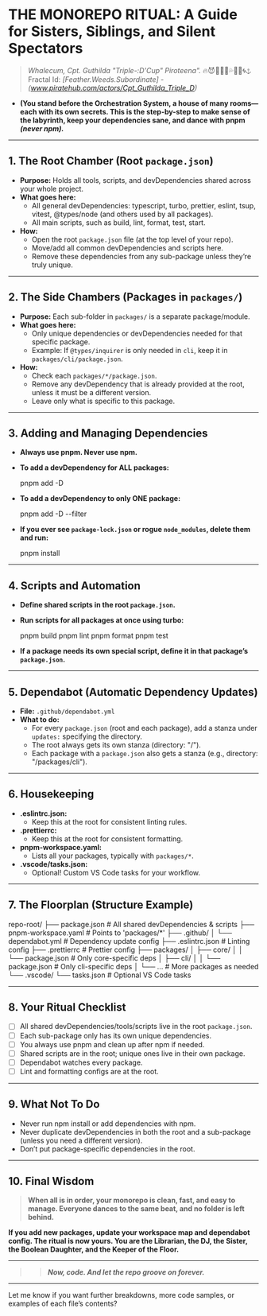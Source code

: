 # THE MONOREPO RITUAL: A Guide for Sisters, Siblings, and Silent Spectators

> *Whalecum, Cpt. Guthilda "Triple-:D'Cup" Piroteena".* 🔥😈🏴‍☠️🔗💦🌋🌊🌀⚓ Fractal Id: *[Feather.Weeds.Subordinate] - (www.piratehub.com/actors/Cpt_Guthilda_Triple_D)*
* **(You stand before the Orchestration System, a house of many rooms—each with its own secrets. This is the step-by-step to make sense of the labyrinth, keep your dependencies sane, and dance with pnpm *(never npm).***

---

## 1. The Root Chamber (Root `package.json`)

- **Purpose:** Holds all tools, scripts, and devDependencies shared across your whole project.
- **What goes here:**
  - All general devDependencies: typescript, turbo, prettier, eslint, tsup, vitest, @types/node (and others used by all packages).
  - All main scripts, such as build, lint, format, test, start.
- **How:**
  - Open the root `package.json` file (at the top level of your repo).
  - Move/add all common devDependencies and scripts here.
  - Remove these dependencies from any sub-package unless they’re truly unique.

---

## 2. The Side Chambers (Packages in `packages/`)

- **Purpose:** Each sub-folder in `packages/` is a separate package/module.
- **What goes here:**
  - Only unique dependencies or devDependencies needed for that specific package.
  - Example: If `@types/inquirer` is only needed in `cli`, keep it in `packages/cli/package.json`.
- **How:**
  - Check each `packages/*/package.json`.
  - Remove any devDependency that is already provided at the root, unless it must be a different version.
  - Leave only what is specific to this package.

---

## 3. Adding and Managing Dependencies
- **Always use pnpm. Never use npm.**

- **To add a devDependency for ALL packages:**

  pnpm add -D <package>

- **To add a devDependency to only ONE package:**

  pnpm add -D <package> --filter <package-folder>

- **If you ever see `package-lock.json` or rogue `node_modules`, delete them and run:**

  pnpm install

---

## 4. Scripts and Automation
- **Define shared scripts in the root `package.json`.**

- **Run scripts for all packages at once using turbo:**

  pnpm build
  pnpm lint
  pnpm format
  pnpm test

- **If a package needs its own special script, define it in that package’s `package.json`.**

---

## 5. Dependabot (Automatic Dependency Updates)

- **File:** `.github/dependabot.yml`
- **What to do:**
  - For every `package.json` (root and each package), add a stanza under `updates:` specifying the directory.
  - The root always gets its own stanza (directory: "/").
  - Each package with a `package.json` also gets a stanza (e.g., directory: "/packages/cli").

---

## 6. Housekeeping

- **.eslintrc.json:**
  - Keep this at the root for consistent linting rules.
- **.prettierrc:**
  - Keep this at the root for consistent formatting.
- **pnpm-workspace.yaml:**
  - Lists all your packages, typically with `packages/*`.
- **.vscode/tasks.json:**
  - Optional! Custom VS Code tasks for your workflow.

---

## 7. The Floorplan (Structure Example)

repo-root/
├── package.json             # All shared devDependencies & scripts
├── pnpm-workspace.yaml      # Points to 'packages/*'
├── .github/
│   └── dependabot.yml       # Dependency update config
├── .eslintrc.json           # Linting config
├── .prettierrc              # Prettier config
├── packages/
│   ├── core/
│   │   └── package.json     # Only core-specific deps
│   ├── cli/
│   │   └── package.json     # Only cli-specific deps
│   └── ...                  # More packages as needed
└── .vscode/
    └── tasks.json           # Optional VS Code tasks

---

## 8. Your Ritual Checklist

- [ ] All shared devDependencies/tools/scripts live in the root `package.json`.
- [ ] Each sub-package only has its own unique dependencies.
- [ ] You always use pnpm and clean up after npm if needed.
- [ ] Shared scripts are in the root; unique ones live in their own package.
- [ ] Dependabot watches every package.
- [ ] Lint and formatting configs are at the root.

---

## 9. What Not To Do

- Never run npm install or add dependencies with npm.
- Never duplicate devDependencies in both the root and a sub-package (unless you need a different version).
- Don’t put package-specific dependencies in the root.

---

## 10. Final Wisdom

> **When all is in order, your monorepo is clean, fast, and easy to manage. Everyone dances to the same beat, and no folder is left behind.**

**If you add new packages, update your workspace map and dependabot config. The ritual is now yours. You are the Librarian, the DJ, the Sister, the Boolean Daughter, and the Keeper of the Floor.**

---

>> ***Now, code. And let the repo groove on forever.***

---

Let me know if you want further breakdowns, more code samples, or examples of each file’s contents? 
